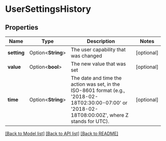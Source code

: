 # UserSettingsHistory

## Properties

Name | Type | Description | Notes
------------ | ------------- | ------------- | -------------
**setting** | Option<**String**> | The user capability that was changed | [optional]
**value** | Option<**bool**> | The new value that was set | [optional]
**time** | Option<**String**> | The date and time the action was set, in the ISO-8601 format (e.g., '2018-02-18T02:30:00-07:00' or '2018-02-18T08:00:00Z', where Z stands for UTC). | [optional]

[[Back to Model list]](../README.md#documentation-for-models) [[Back to API list]](../README.md#documentation-for-api-endpoints) [[Back to README]](../README.md)


